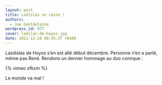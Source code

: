 ```yaml
---
layout: post
title: Ladislas se casse !
authors:
  - Joe Gantdelaine
wordpress_id: 977
cover: ladilas-de-hoyos.jpg
date: 2011-12-28 00:35:37 +0100
---
```


Lasdislas de Hoyos s’en est allé début décembre. Personne n’en a parlé, même pas
René. Rendons un dernier hommage au duo comique :

{% vimeo xfkxm %}

Le monde va mal !

